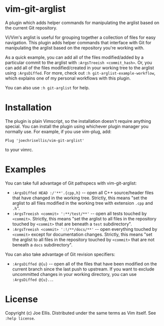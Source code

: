# vim-git-arglist

A plugin which adds helper commands for manipulating the arglist based on the
current Git repository.

Vi/Vim's arglist is useful for grouping together a collection of files for easy
navigation. This plugin adds helper commands that interface with Git for
manipulating the arglist based on the repository you're working with.

As a quick example, you can add all of the files modified/added by a particular
commit to the arglist with `:ArgsTreeish <commit_hash>`. Or, you can add all of
the files modified/created in your working tree to the arglist using
`:ArgsDiffed`. For more, check out `:h git-arglist-example-workflow`, which
explains one of my personal workflows with this plugin.

You can also use `:h git-arglist` for help.

# Installation

The plugin is plain Vimscript, so the installation doesn't require anything
special. You can install the plugin using whichever plugin manager you normally
use. For example, if you use vim-plug, add:

```
Plug 'joechrisellis/vim-git-arglist'
```

to your vimrc.

# Examples

You can take full advantage of Git pathspecs with vim-git-arglist:

- `:ArgsDiffed HEAD :/'**'.{cpp,h}` -- open all C++ source/header files that
  have changed in the working tree. Strictly, this means "set the arglist to
  all files modified in the working tree with extension `.cpp` and `.h`".
- `:ArgsTreeish <commit> ':**/test/**'` -- open all tests touched by
  `<commit>`. Strictly, this means "set the arglist to all files in the
  repository touched by `<commit>` that are beneath a `test` subdirectory".
- `:ArgsTreeish <commit> ':!/**/docs/**'` -- open everything touched by
  `<commit>` except for documentation changes. Strictly, this means "set the
  arglist to all files in the repository touched by `<commit>` that are not
  beneath a `docs` subdirectory".

You can also take advantage of Git revision specifiers:

- `:ArgsDiffed @{u}` -- open all of the files that have been modified on the
  current branch since the last push to upstream. If you want to exclude
  uncommitted changes in your working directory, you can use
  `:ArgsDiffed @{u}..`.

# License

Copyright (c) Joe Ellis. Distributed under the same terms as Vim itself. See
`:help license`.
